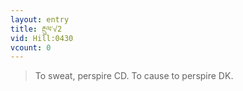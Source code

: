 ```yaml
---
layout: entry
title: རྔུལ་√2
vid: Hill:0430
vcount: 0
---
```

> To sweat, perspire CD\. To cause to perspire DK\.


